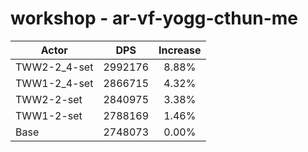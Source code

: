 # workshop - ar-vf-yogg-cthun-me
| Actor | DPS | Increase |
|---|:---:|:---:|
|TWW2-2_4-set|2992176|8.88%|
|TWW1-2_4-set|2866715|4.32%|
|TWW2-2-set|2840975|3.38%|
|TWW1-2-set|2788169|1.46%|
|Base|2748073|0.00%|
